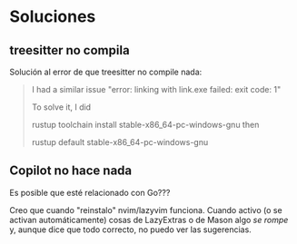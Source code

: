 # Soluciones

## treesitter no compila

Solución al error de que treesitter no compile nada:

> I had a similar issue "error: linking with link.exe failed: exit code: 1"
>
> To solve it, I did
>
> rustup toolchain install stable-x86_64-pc-windows-gnu
> then
>
> rustup default stable-x86_64-pc-windows-gnu

## Copilot no hace nada

Es posible que esté relacionado con Go???

Creo que cuando "reinstalo" nvim/lazyvim funciona. Cuando activo (o se activan automáticamente) cosas de LazyExtras o de Mason algo _se rompe_ y, aunque dice que todo correcto, no puedo ver las sugerencias.
